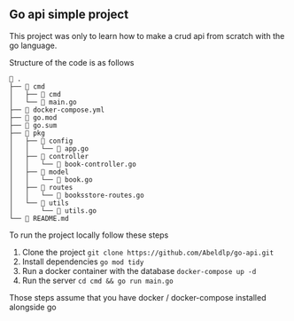 ## Go api simple project

This project was only to learn how to make a crud api from scratch with the go language.

Structure of the code is as follows

```
 .
├──  cmd
│   ├──  cmd
│   └──  main.go
├──  docker-compose.yml
├──  go.mod
├──  go.sum
├──  pkg
│   ├──  config
│   │   └──  app.go
│   ├──  controller
│   │   └──  book-controller.go
│   ├──  model
│   │   └──  book.go
│   ├──  routes
│   │   └──  booksstore-routes.go
│   └──  utils
│       └──  utils.go
└──  README.md

```

To run the project locally follow these steps

1. Clone the project `git clone https://github.com/Abeldlp/go-api.git`
2. Install dependencies `go mod tidy`
3. Run a docker container with the database `docker-compose up -d`
4. Run the server `cd cmd && go run main.go`

Those steps assume that you have docker / docker-compose installed alongside go
